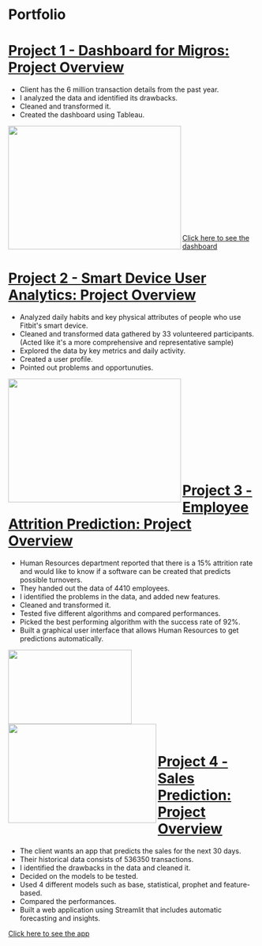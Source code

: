 # Portfolio
# [Project 1 - Dashboard for Migros: Project Overview](https://github.com/kktsch/kktsch.github.io/tree/main/Sales%20Dashboard)
* Client has the 6 million transaction details from the past year.
* I analyzed the data and identified its drawbacks.
* Cleaned and transformed it.
* Created the dashboard using Tableau.

<img align="left" width="350" height="250" src="https://raw.githubusercontent.com/kktsch/kktsch.github.io/main/images/Tableau%20Book.png">
<br/><br/>
<br/><br/>
<br/><br/>
<br/><br/>
<br/><br/>
<br/><br/>

[Click here to see the dashboard](https://public.tableau.com/app/profile/haldun.k.kta./viz/MigrosSalesAnalysis/Dashboard1?publish=yes)


# [Project 2 - Smart Device User Analytics: Project Overview](https://github.com/kktsch/kktsch.github.io/tree/main/Smart%20Device%20User%20Analytics)
* Analyzed daily habits and key physical attributes of people who use Fitbit's smart device.
* Cleaned and transformed data gathered by 33 volunteered participants. (Acted like it's a more comprehensive and representative sample)
* Explored the data by key metrics and daily activity.
* Created a user profile.
* Pointed out problems and opportunuties.

<img align="left" width="350" height="250" src="https://github.com/kktsch/kktsch.github.io/blob/main/images/Project1_correlation.png?raw=true">
<br/><br/>
<br/><br/>
<br/><br/>
<br/><br/>
<br/><br/>

# [Project 3 - Employee Attrition Prediction: Project Overview](https://github.com/kktsch/kktsch.github.io/tree/main/Project%202%20-%20Employee%20Turnover%20Prediction)
* Human Resources department reported that there is a 15% attrition rate and would like to know if a software can be created that predicts possible turnovers.
* They handed out the data of 4410 employees.
* I identified the problems in the data, and added new features.
* Cleaned and transformed it.
* Tested five different algorithms and compared performances.
* Picked the best performing algorithm with the success rate of 92%.
* Built a graphical user interface that allows Human Resources to get predictions automatically.

<img align="left" width="250" height="150" src="https://raw.githubusercontent.com/kktsch/kktsch.github.io/main/images/scores.PNG">
<img align="left" width="300" height="200" src="https://raw.githubusercontent.com/kktsch/kktsch.github.io/main/images/programSS.PNG"> 
<br/><br/>
<br/><br/>
<br/><br/>
<br/><br/>
<br/><br/>

# [Project 4 - Sales Prediction: Project Overview](https://github.com/kktsch/kktsch.github.io/tree/main/Employee%20Turnover%20Prediction)
* The client wants an app that predicts the sales for the next 30 days.
* Their historical data consists of 536350 transactions.
* I identified the drawbacks in the data and cleaned it.
* Decided on the models to be tested.
* Used 4 different models such as base, statistical, prophet and feature-based.
* Compared the performances.
* Built a web application using Streamlit that includes automatic forecasting and insights.

[Click here to see the app](https://kktsch-sales-forecasting-app---streamlit-app-hkve7o.streamlit.app/)
